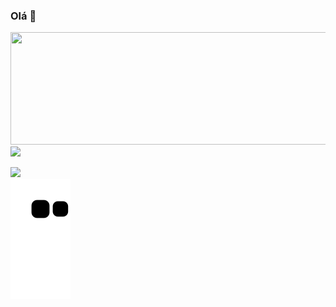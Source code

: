 ### Olá    👋

<div>
  <a href="https://github.com/Gabriel-Kenji">
    <!-- <img height="180em" width="505em" src="https://github-readme-stats.vercel.app/api?username=Gabriel-Kenji&hide=stars&show_icons=true&theme=midnight-purple&include_all_commits=true&count_private=true"/> -->
  <img height="180em" width="505em" src="https://github-readme-stats.vercel.app/api?username=Gabriel-Kenji&hide=stars&show_icons=true&theme=midnight-purple&include_all_commits=true"/>
  <img height="176em" src="https://github-readme-stats.vercel.app/api/top-langs/?username=Gabriel-Kenji&layout=compact&langs_count=7&theme=midnight-purple"/>
</div>
<div > 

 <a  href="https://www.linkedin.com/in/gabriel-kenji-utiyama-a257261b0/" target="_blank"><img src="https://img.shields.io/badge/-LinkedIn-%230077B5?style=for-the-badge&logo=linkedin&logoColor=white" target="_blank"></a> <br>
![Snake animation](https://github.com/Gabriel-Kenji/Gabriel-Kenji/blob/output/github-contribution-grid-snake.svg)
 
</div>
  

<!--
**Gabriel-Kenji/Gabriel-Kenji** is a ✨ _special_ ✨ repository because its `README.md` (this file) appears on your GitHub profile.

Here are some ideas to get you started:

- 🔭 I’m currently working on ...
- 🌱 I’m currently learning ...
- 👯 I’m looking to collaborate on ...
- 🤔 I’m looking for help with ...
- 💬 Ask me about ...
- 📫 How to reach me: ...
- 😄 Pronouns: ...
- ⚡ Fun fact: ... 
-->
